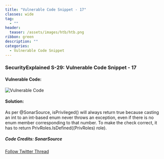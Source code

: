 ```yaml
---
title: "Vulnerable Code Snippet - 17"
classes: wide
tag: 
  - ""
header:
  teaser: /assets/images/htb/htb.png
ribbon: green
description: ""
categories:
  - Vulnerable Code Snippet
---
```

### SecurityExplained S-29: Vulnerable Code Snippet - 17

#### Vulnerable Code:

![Vulnerable Code](https://raw.githubusercontent.com/harsh-bothra/SecurityExplained/main/media/code-17.jpg)

#### Solution:

As per @SonarSource, isPrivileged() will always return true because casting an int to an int-based enum never throws an exception, even if there is no enum member corresponding to that number. To make the check correct, it has to return PrivRoles.IsDefined((PrivRoles) role).

##### Code Credits: SonarSource

[Follow Twitter Thread](https://twitter.com/harshbothra_/status/1487434398186508294?s=20&t=DGEwqEwXwFbWH0VXkOKVsQ)
